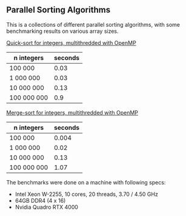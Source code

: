 ## Parallel Sorting Algorithms

This is a collections of different parallel sorting algorithms, with some benchmarking results on 
various array sizes.

[Quick-sort for integers, multithredded with OpenMP](./quick-sort)

| n integers  | seconds |
| ----------- | ------- |
| 100 000     | 0.03    |
| 1 000 000   | 0.03    |
| 10 000 000  | 0.13    |
| 100 000 000 | 0.9     |

[Merge-sort for integers, multithredded with OpenMP](./merge-sort)

| n integers  | seconds |
| ----------- | ------- |
| 100 000     | 0.004   |
| 1 000 000   | 0.02    |
| 10 000 000  | 0.13    |
| 100 000 000 | 1.07    |

The benchmarks were done on a machine with following specs:

- Intel Xeon W-2255, 10 cores, 20 threads, 3.70 / 4.50 GHz
- 64GB DDR4 (4 x 16)
- Nvidia Quadro RTX 4000
